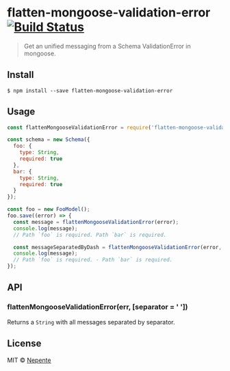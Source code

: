 # flatten-mongoose-validation-error [![Build Status](https://travis-ci.org/nepente/flatten-mongoose-validation-error.svg?branch=master)](https://travis-ci.org/nepente/flatten-mongoose-validation-error)

> Get an unified messaging from a Schema ValidationError in mongoose.


## Install
```
$ npm install --save flatten-mongoose-validation-error
```

## Usage

```js
const flattenMongooseValidationError = require('flatten-mongoose-validation-error');

const schema = new Schema({
  foo: {
    type: String,
    required: true
  },
  bar: {
    type: String,
    required: true
  }
});

const foo = new FooModel();
foo.save((error) => {
  const message = flattenMongooseValidationError(error);
  console.log(message);
  // Path `foo` is required. Path `bar` is required.

  const messageSeparatedByDash = flattenMongooseValidationError(error, ' - ');
  console.log(message);
  // Path `foo` is required. - Path `bar` is required.
});

```

## API

### flattenMongooseValidationError(err, [separator = ' '])

Returns a `String` with all messages separated by separator.


## License

MIT © [Nepente](http://nepente.io)
